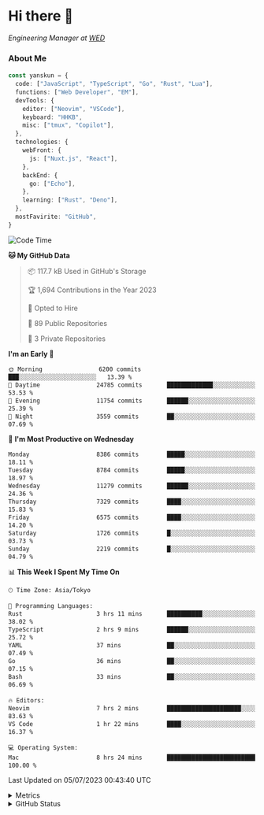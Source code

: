# Hi there&nbsp;:wave:

<!-- ![Alt text](https://spotify-recently-played-readme.vercel.app/api?user=31kynbuubkiu3r4qh4hjuaglhfay) -->

_Engineering Manager at [WED](https://github.com/wedinc)_

### About Me

```ts
const yanskun = {
  code: ["JavaScript", "TypeScript", "Go", "Rust", "Lua"],
  functions: ["Web Developer", "EM"],
  devTools: {
    editor: ["Neovim", "VSCode"],
    keyboard: "HHKB",
    misc: ["tmux", "Copilot"],
  },
  technologies: {
    webFront: {
      js: ["Nuxt.js", "React"],
    },
    backEnd: {
      go: ["Echo"],
    },
    learning: ["Rust", "Deno"],
  },
  mostFavirite: "GitHub",
}
```

<!--START_SECTION:waka-->
![Code Time](http://img.shields.io/badge/Code%20Time-355%20hrs%2035%20mins-blue)

**🐱 My GitHub Data** 

> 📦 117.7 kB Used in GitHub's Storage 
 > 
> 🏆 1,694 Contributions in the Year 2023
 > 
> 💼 Opted to Hire
 > 
> 📜 89 Public Repositories 
 > 
> 🔑 3 Private Repositories 
 > 
**I'm an Early 🐤** 

```text
🌞 Morning                6200 commits        ███░░░░░░░░░░░░░░░░░░░░░░   13.39 % 
🌆 Daytime                24785 commits       █████████████░░░░░░░░░░░░   53.53 % 
🌃 Evening                11754 commits       ██████░░░░░░░░░░░░░░░░░░░   25.39 % 
🌙 Night                  3559 commits        ██░░░░░░░░░░░░░░░░░░░░░░░   07.69 % 
```
📅 **I'm Most Productive on Wednesday** 

```text
Monday                   8386 commits        █████░░░░░░░░░░░░░░░░░░░░   18.11 % 
Tuesday                  8784 commits        █████░░░░░░░░░░░░░░░░░░░░   18.97 % 
Wednesday                11279 commits       ██████░░░░░░░░░░░░░░░░░░░   24.36 % 
Thursday                 7329 commits        ████░░░░░░░░░░░░░░░░░░░░░   15.83 % 
Friday                   6575 commits        ████░░░░░░░░░░░░░░░░░░░░░   14.20 % 
Saturday                 1726 commits        █░░░░░░░░░░░░░░░░░░░░░░░░   03.73 % 
Sunday                   2219 commits        █░░░░░░░░░░░░░░░░░░░░░░░░   04.79 % 
```


📊 **This Week I Spent My Time On** 

```text
🕑︎ Time Zone: Asia/Tokyo

💬 Programming Languages: 
Rust                     3 hrs 11 mins       ██████████░░░░░░░░░░░░░░░   38.02 % 
TypeScript               2 hrs 9 mins        ██████░░░░░░░░░░░░░░░░░░░   25.72 % 
YAML                     37 mins             ██░░░░░░░░░░░░░░░░░░░░░░░   07.49 % 
Go                       36 mins             ██░░░░░░░░░░░░░░░░░░░░░░░   07.15 % 
Bash                     33 mins             ██░░░░░░░░░░░░░░░░░░░░░░░   06.69 % 

🔥 Editors: 
Neovim                   7 hrs 2 mins        █████████████████████░░░░   83.63 % 
VS Code                  1 hr 22 mins        ████░░░░░░░░░░░░░░░░░░░░░   16.37 % 

💻 Operating System: 
Mac                      8 hrs 24 mins       █████████████████████████   100.00 % 
```


 Last Updated on 05/07/2023 00:43:40 UTC
<!--END_SECTION:waka-->

<details>
  <summary>Metrics</summary>
  <img src="https://github.com/yanskun/yanskun/blob/main/github-metrics.svg" alt="Metrics">
</details>

<details>
  <summary>GitHub Status</summary>
  <picture>
    <source media="(prefers-color-scheme: dark)" srcset="https://raw.githubusercontent.com/yanskun/yanskun/master/profile-summary-card-output/nord_dark/0-profile-details.svg">
   <img src="https://raw.githubusercontent.com/yanskun/yanskun/master/profile-summary-card-output/default/0-profile-details.svg">
  </picture>
  <br>
  <picture>
    <source media="(prefers-color-scheme: dark)" srcset="https://raw.githubusercontent.com/yanskun/yanskun/master/profile-summary-card-output/nord_dark/1-repos-per-language.svg">
   <img src="https://raw.githubusercontent.com/yanskun/yanskun/master/profile-summary-card-output/default/1-repos-per-language.svg">
  </picture>
  <picture>
    <source media="(prefers-color-scheme: dark)" srcset="https://raw.githubusercontent.com/yanskun/yanskun/master/profile-summary-card-output/nord_dark/2-most-commit-language.svg">
   <img src="https://raw.githubusercontent.com/yanskun/yanskun/master/profile-summary-card-output/default/2-most-commit-language.svg">
  </picture>
  <br>
  <picture>
    <source media="(prefers-color-scheme: dark)" srcset="https://raw.githubusercontent.com/yanskun/yanskun/master/profile-summary-card-output/nord_dark/3-stats.svg">
   <img src="https://raw.githubusercontent.com/yanskun/yanskun/master/profile-summary-card-output/default/3-stats.svg">
  </picture>
  <picture>
    <source media="(prefers-color-scheme: dark)" srcset="https://raw.githubusercontent.com/yanskun/yanskun/master/profile-summary-card-output/nord_dark/4-productive-time.svg">
   <img src="https://raw.githubusercontent.com/yanskun/yanskun/master/profile-summary-card-output/default/4-productive-time.svg">
  </picture>
</details>
